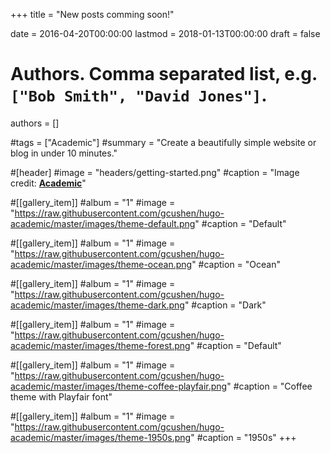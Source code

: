 +++
title = "New posts comming soon!"

date = 2016-04-20T00:00:00
lastmod = 2018-01-13T00:00:00
draft = false

# Authors. Comma separated list, e.g. `["Bob Smith", "David Jones"]`.
authors = []

#tags = ["Academic"]
#summary = "Create a beautifully simple website or blog in under 10 minutes."

#[header]
#image = "headers/getting-started.png"
#caption = "Image credit: [**Academic**](https://github.com/gcushen/hugo-academic/)"

#[[gallery_item]]
#album = "1"
#image = "https://raw.githubusercontent.com/gcushen/hugo-academic/master/images/theme-default.png"
#caption = "Default"

#[[gallery_item]]
#album = "1"
#image = "https://raw.githubusercontent.com/gcushen/hugo-academic/master/images/theme-ocean.png"
#caption = "Ocean"

#[[gallery_item]]
#album = "1"
#image = "https://raw.githubusercontent.com/gcushen/hugo-academic/master/images/theme-dark.png"
#caption = "Dark"

#[[gallery_item]]
#album = "1"
#image = "https://raw.githubusercontent.com/gcushen/hugo-academic/master/images/theme-forest.png"
#caption = "Default"

#[[gallery_item]]
#album = "1"
#image = "https://raw.githubusercontent.com/gcushen/hugo-academic/master/images/theme-coffee-playfair.png"
#caption = "Coffee theme with Playfair font"

#[[gallery_item]]
#album = "1"
#image = "https://raw.githubusercontent.com/gcushen/hugo-academic/master/images/theme-1950s.png"
#caption = "1950s"
+++

